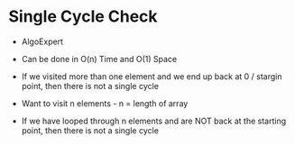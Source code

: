 # Single Cycle Check

- AlgoExpert

- Can be done in O(n) Time and O(1) Space

- If we visited more than one element and we end up back at 0 / stargin point, then there is not a single cycle
- Want to visit n elements - n = length of array
- If we have looped through n elements and are NOT back at the starting point, then there is not a single cycle
